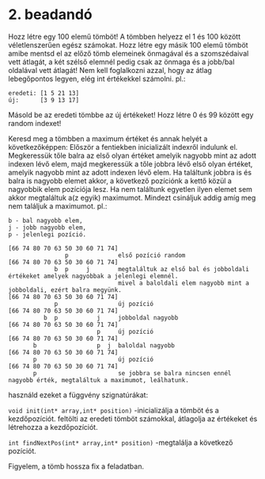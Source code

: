 # 2. beadandó

Hozz létre egy 100 elemű tömböt!
A tömbben helyezz el 1 és 100 között véletlenszerűen egész számokat.
Hozz létre egy másik 100 elemű tömböt amibe mentsd el az előző tömb elemeinek önmagával és a szomszédaival vett átlagát,
a két szélső elemnél pedig csak az önmaga és a jobb/bal oldalával vett átlagát!
Nem kell foglalkozni azzal, hogy az átlag lebegőpontos legyen, elég int értékekkel számolni.
pl.:
```
eredeti: [1 5 21 13]
új: 	 [3 9 13 17]
```
Másold be az eredeti tömbbe az új értékeket!
Hozz létre 0 és 99 között egy random indexet!

Keresd meg a tömbben a maximum értéket és annak helyét a következőképpen:
Először a fentiekben inicializált indexről indulunk el.
Megkeressük tőle balra az első olyan értéket amelyik nagyobb mint az adott indexen lévő elem,
majd megkeressük a tőle jobbra lévő első olyan értéket, amelyik nagyobb mint az adott indexen lévő elem.
Ha találtunk jobbra is és balra is nagyobb elemet akkor, a következő pozíciónk a kettő közül a nagyobbik elem pozíciója lesz.
Ha nem találtunk egyetlen ilyen elemet sem akkor megtaláltuk a(z egyik) maximumot.
Mindezt csináljuk addig amíg meg nem találjuk a maximumot.
pl.:
```
b - bal nagyobb elem,
j - jobb nagyobb elem,
p - jelenlegi pozíció.

[66 74 80 70 63 50 30 60 71 74]
                p	           első pozíció random
[66 74 80 70 63 50 30 60 71 74]
             b  p     j        megtaláltuk az első bal és jobboldali értékeket amelyek nagyobbak a jelenlegi elemnél.
			                   mivel a baloldali elem nagyobb mint a jobboldali, ezért balra megyünk.
[66 74 80 70 63 50 30 60 71 74]
             p                 új pozíció
[66 74 80 70 63 50 30 60 71 74]
          b  p           j     jobboldal nagyobb
[66 74 80 70 63 50 30 60 71 74]
                         p     új pozíció
[66 74 80 70 63 50 30 60 71 74]
       b                 p  j  baloldal nagyobb
[66 74 80 70 63 50 30 60 71 74]
       p                       új pozíció
[66 74 80 70 63 50 30 60 71 74]
       p                       se jobbra se balra nincsen ennél nagyobb érték, megtaláltuk a maximumot, leálhatunk.
```

használd ezeket  a függvény szignatúrákat:

`void init(int* array,int* position)` -inicializálja a tömböt és a kezdőpozíciót.
                                     feltölti az eredeti tömböt számokkal, átlagolja az értékeket és 
                                     létrehozza a kezdőpozíciót.

`int findNextPos(int* array,int* position)` -megtalálja a következő pozíciót.

Figyelem, a tömb hossza fix a feladatban.
